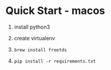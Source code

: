 # Quick Start - macos

1. install python3

2. create virtualenv

3. `brew install freetds`

4. `pip install -r requirements.txt`
